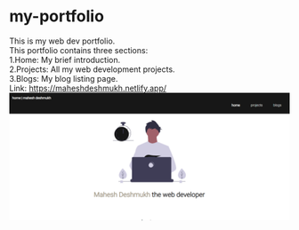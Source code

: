 # my-portfolio
This is my web dev portfolio.  
This portfolio contains three sections:   
1.Home: My brief introduction.  
2.Projects: All my web development projects.  
3.Blogs: My blog listing page.  
Link: https://maheshdeshmukh.netlify.app/  
![website preview](img/portfolio.PNG)  
